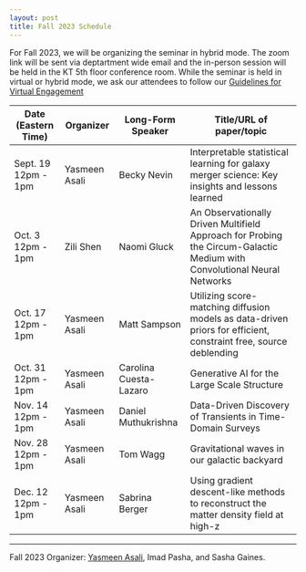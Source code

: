 ```yaml
---
layout: post
title: Fall 2023 Schedule 
---
```


For Fall 2023, we will be organizing the seminar in hybrid mode. The zoom link will be sent via deptartment wide email and the in-person session will be held in the KT 5th floor conference room. While the seminar is held in virtual or hybrid mode, we ask our attendees to follow our [Guidelines for Virtual Engagement](rules/) 

<table>
  <thead>
    <tr>
      <th>Date (Eastern Time)</th>
      <th>Organizer</th>
      <th>Long-Form Speaker</th>
      <th>Title/URL of paper/topic</th>
    </tr>
  </thead>
  <tbody>
    <tr>
      <td>Sept. 19<br>12pm - 1pm</td>
      <td>Yasmeen Asali</td>
      <td>Becky Nevin</td>
      <td>Interpretable statistical learning for galaxy merger science: Key insights and lessons learned</td>
    </tr>
    <tr>
      <td>Oct. 3<br>12pm - 1pm</td>
      <td>Zili Shen</td>
      <td>Naomi Gluck</td>
      <td>An Observationally Driven Multifield Approach for Probing the Circum-Galactic Medium with Convolutional Neural Networks</td>
    </tr>
    <tr>
      <td>Oct. 17<br>12pm - 1pm</td>
      <td>Yasmeen Asali</td>
      <td>Matt Sampson</td>
      <td>Utilizing score-matching diffusion models as data-driven priors for efficient, constraint free, source deblending</td>
    </tr>
    <tr>
      <td>Oct. 31<br>12pm - 1pm</td>
      <td>Yasmeen Asali</td>
      <td>Carolina Cuesta-Lazaro</td>
      <td>Generative AI for the Large Scale Structure</td>
    </tr>
    <tr>
      <td>Nov. 14<br>12pm - 1pm</td>
      <td>Yasmeen Asali</td>
      <td>Daniel Muthukrishna</td>
      <td>Data-Driven Discovery of Transients in Time-Domain Surveys</td>
    </tr>
    <tr>
      <td>Nov. 28<br>12pm - 1pm</td>
      <td>Yasmeen Asali</td>
      <td>Tom Wagg</td>
      <td>Gravitational waves in our galactic backyard</td>
    </tr>
    <tr>
      <td>Dec. 12<br>12pm - 1pm</td>
      <td>Yasmeen Asali</td>
      <td>Sabrina Berger</td>
      <td>Using gradient descent-like methods to reconstruct the matter density field at high-z</td>
    </tr>
  </tbody>
</table>


-----

Fall 2023 Organizer: <a href="mailto:yasmeen.asali@yale.edu">Yasmeen Asali</a>, Imad Pasha, and Sasha Gaines. 
